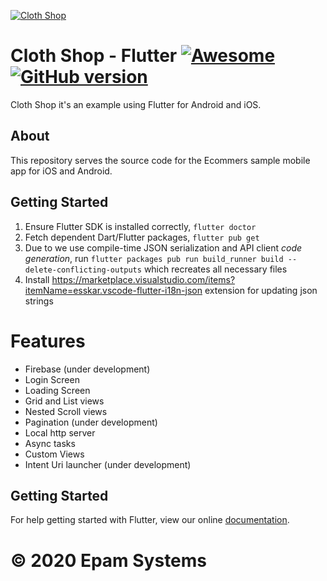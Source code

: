 [![Cloth Shop](https://github.com/epam-cross-platform-lab/flutter-ecommers-sample/blob/readme_update/design_sources/poster.jpg)](https://github.com/epam-cross-platform-lab/flutter-ecommers-sample)

# Cloth Shop - Flutter [![Awesome](https://cdn.rawgit.com/sindresorhus/awesome/d7305f38d29fed78fa85652e3a63e154dd8e8829/media/badge.svg)](https://github.com/epam-cross-platform-lab/flutter-ecommers-sample) [![GitHub version](https://d25lcipzij17d.cloudfront.net/badge.svg?id=gh&type=6&v=1.0&x2=0)](https://github.com/mkiisoft/FlutterMovieTrends)

Cloth Shop it's an example using Flutter for Android and iOS.

## About

This repository serves the source code for the Ecommers sample mobile app for iOS and Android.

## Getting Started

1. Ensure Flutter SDK is installed correctly, ``flutter doctor``
2. Fetch dependent Dart/Flutter packages, ``flutter pub get``
3. Due to we use compile-time JSON serialization and API client *code generation*, run ``flutter packages pub run build_runner build --delete-conflicting-outputs`` which recreates all necessary files
4. Install https://marketplace.visualstudio.com/items?itemName=esskar.vscode-flutter-i18n-json extension for updating json strings

# Features

* Firebase (under development)
* Login Screen
* Loading Screen
* Grid and List views
* Nested Scroll views
* Pagination (under development)
* Local http server
* Async tasks
* Custom Views
* Intent Uri launcher (under development)

## Getting Started

For help getting started with Flutter, view our online
[documentation](https://flutter.io/).

# © 2020 Epam Systems

